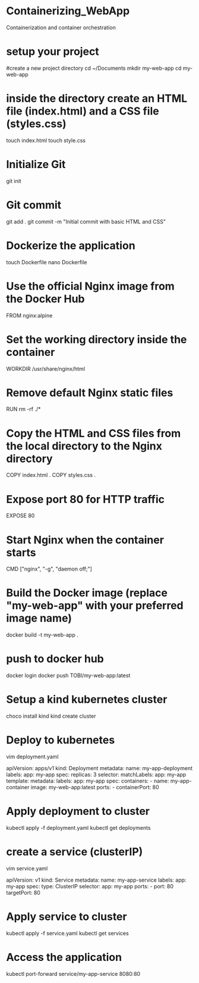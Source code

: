 # Containerizing_WebApp
Containerization and container orchestration

# setup your project
#create a new project directory
cd ~/Documents
mkdir my-web-app
cd my-web-app

# inside the directory create an HTML file (index.html) and a CSS file (styles.css)
touch index.html
touch style.css

# Initialize Git
git init

# Git commit
git add .
git commit -m "Initial commit with basic HTML and CSS"

# Dockerize the application
touch Dockerfile
nano Dockerfile

# Use the official Nginx image from the Docker Hub
FROM nginx:alpine

# Set the working directory inside the container
WORKDIR /usr/share/nginx/html

# Remove default Nginx static files
RUN rm -rf ./*

# Copy the HTML and CSS files from the local directory to the Nginx directory
COPY index.html .
COPY styles.css .

# Expose port 80 for HTTP traffic
EXPOSE 80

# Start Nginx when the container starts
CMD ["nginx", "-g", "daemon off;"]

# Build the Docker image (replace "my-web-app" with your preferred image name)
docker build -t my-web-app .

# push to docker hub
docker login
docker push TOBI/my-web-app:latest

# Setup a kind kubernetes cluster
choco install kind
kind create cluster

# Deploy to kubernetes
vim deployment.yaml

apiVersion: apps/v1
kind: Deployment
metadata:
  name: my-app-deployment
  labels:
    app: my-app
spec:
  replicas: 3
  selector:
    matchLabels:
      app: my-app
  template:
    metadata:
      labels:
        app: my-app
    spec:
      containers:
      - name: my-app-container
        image: my-web-app:latest
        ports:
        - containerPort: 80
# Apply deployment to cluster
kubectl apply -f deployment.yaml
kubectl get deployments

# create a service (clusterIP)
vim service.yaml

apiVersion: v1
kind: Service
metadata:
  name: my-app-service
  labels:
    app: my-app
spec:
  type: ClusterIP
  selector:
    app: my-app
  ports:
    - port: 80
      targetPort: 80

# Apply service to cluster
kubectl apply -f service.yaml
kubectl get services

# Access the application
kubectl port-forward service/my-app-service 8080:80
